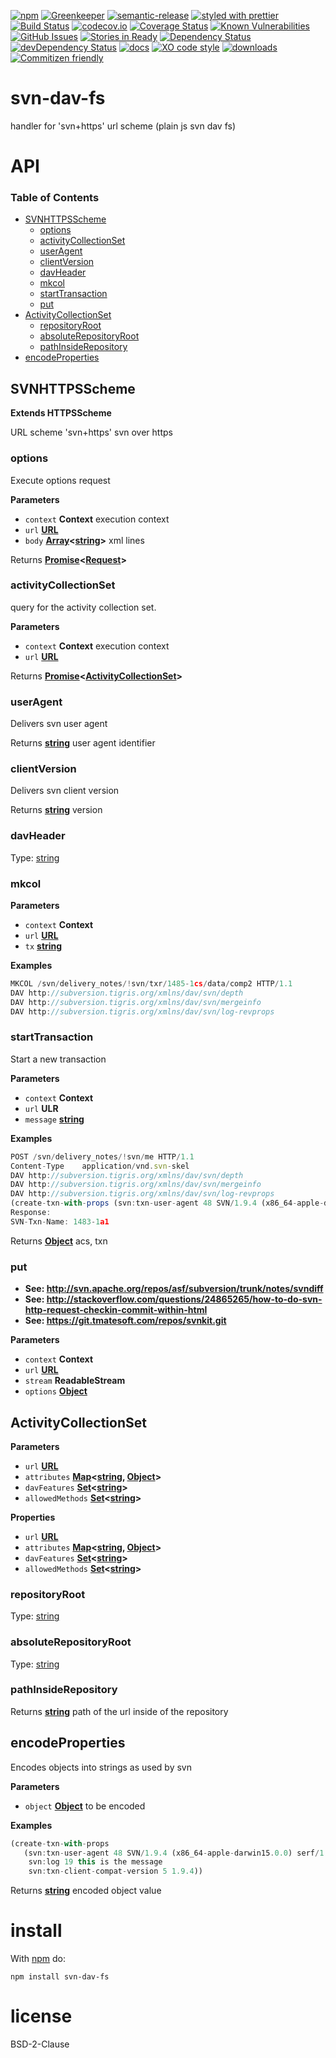 [![npm](https://img.shields.io/npm/v/svn-dav-fs.svg)](https://www.npmjs.com/package/svn-dav-fs)
[![Greenkeeper](https://badges.greenkeeper.io/arlac77/svn-dav-fs.svg)](https://greenkeeper.io/)
[![semantic-release](https://img.shields.io/badge/%20%20%F0%9F%93%A6%F0%9F%9A%80-semantic--release-e10079.svg)](https://github.com/arlac77/svn-dav-fs)
[![styled with prettier](https://img.shields.io/badge/styled_with-prettier-ff69b4.svg)](https://github.com/prettier/prettier)
[![Build Status](https://secure.travis-ci.org/arlac77/svn-dav-fs.png)](http://travis-ci.org/arlac77/svn-dav-fs)
[![codecov.io](http://codecov.io/github/arlac77/svn-dav-fs/coverage.svg?branch=master)](http://codecov.io/github/arlac77/svn-dav-fs?branch=master)
[![Coverage Status](https://coveralls.io/repos/arlac77/svn-dav-fs/badge.svg)](https://coveralls.io/r/arlac77/svn-dav-fs)
[![Known Vulnerabilities](https://snyk.io/test/github/arlac77/svn-dav-fs/badge.svg)](https://snyk.io/test/github/arlac77/svn-dav-fs)
[![GitHub Issues](https://img.shields.io/github/issues/arlac77/svn-dav-fs.svg?style=flat-square)](https://github.com/arlac77/svn-dav-fs/issues)
[![Stories in Ready](https://badge.waffle.io/arlac77/svn-dav-fs.svg?label=ready&title=Ready)](http://waffle.io/arlac77/svn-dav-fs)
[![Dependency Status](https://david-dm.org/arlac77/svn-dav-fs.svg)](https://david-dm.org/arlac77/svn-dav-fs)
[![devDependency Status](https://david-dm.org/arlac77/svn-dav-fs/dev-status.svg)](https://david-dm.org/arlac77/svn-dav-fs#info=devDependencies)
[![docs](http://inch-ci.org/github/arlac77/svn-dav-fs.svg?branch=master)](http://inch-ci.org/github/arlac77/svn-dav-fs)
[![XO code style](https://img.shields.io/badge/code_style-XO-5ed9c7.svg)](https://github.com/sindresorhus/xo)
[![downloads](http://img.shields.io/npm/dm/svn-dav-fs.svg?style=flat-square)](https://npmjs.org/package/svn-dav-fs)
[![Commitizen friendly](https://img.shields.io/badge/commitizen-friendly-brightgreen.svg)](http://commitizen.github.io/cz-cli/)

# svn-dav-fs

handler for 'svn+https' url scheme (plain js svn dav fs)

# API

<!-- Generated by documentation.js. Update this documentation by updating the source code. -->

### Table of Contents

-   [SVNHTTPSScheme](#svnhttpsscheme)
    -   [options](#options)
    -   [activityCollectionSet](#activitycollectionset)
    -   [userAgent](#useragent)
    -   [clientVersion](#clientversion)
    -   [davHeader](#davheader)
    -   [mkcol](#mkcol)
    -   [startTransaction](#starttransaction)
    -   [put](#put)
-   [ActivityCollectionSet](#activitycollectionset-1)
    -   [repositoryRoot](#repositoryroot)
    -   [absoluteRepositoryRoot](#absoluterepositoryroot)
    -   [pathInsideRepository](#pathinsiderepository)
-   [encodeProperties](#encodeproperties)

## SVNHTTPSScheme

**Extends HTTPSScheme**

URL scheme 'svn+https' svn over https

### options

Execute options request

**Parameters**

-   `context` **Context** execution context
-   `url` **[URL](https://developer.mozilla.org/docs/Web/API/URL/URL)** 
-   `body` **[Array](https://developer.mozilla.org/docs/Web/JavaScript/Reference/Global_Objects/Array)&lt;[string](https://developer.mozilla.org/docs/Web/JavaScript/Reference/Global_Objects/String)>** xml lines

Returns **[Promise](https://developer.mozilla.org/docs/Web/JavaScript/Reference/Global_Objects/Promise)&lt;[Request](https://developer.mozilla.org/Add-ons/SDK/High-Level_APIs/request)>** 

### activityCollectionSet

query for the activity collection set.

**Parameters**

-   `context` **Context** execution context
-   `url` **[URL](https://developer.mozilla.org/docs/Web/API/URL/URL)** 

Returns **[Promise](https://developer.mozilla.org/docs/Web/JavaScript/Reference/Global_Objects/Promise)&lt;[ActivityCollectionSet](#activitycollectionset)>** 

### userAgent

Delivers svn user agent

Returns **[string](https://developer.mozilla.org/docs/Web/JavaScript/Reference/Global_Objects/String)** user agent identifier

### clientVersion

Delivers svn client version

Returns **[string](https://developer.mozilla.org/docs/Web/JavaScript/Reference/Global_Objects/String)** version

### davHeader

Type: [string](https://developer.mozilla.org/docs/Web/JavaScript/Reference/Global_Objects/String)

### mkcol

<!-- skip-example -->

**Parameters**

-   `context` **Context** 
-   `url` **[URL](https://developer.mozilla.org/docs/Web/API/URL/URL)** 
-   `tx` **[string](https://developer.mozilla.org/docs/Web/JavaScript/Reference/Global_Objects/String)** 

**Examples**

```javascript
MKCOL /svn/delivery_notes/!svn/txr/1485-1cs/data/comp2 HTTP/1.1
DAV	http://subversion.tigris.org/xmlns/dav/svn/depth
DAV	http://subversion.tigris.org/xmlns/dav/svn/mergeinfo
DAV	http://subversion.tigris.org/xmlns/dav/svn/log-revprops
```

### startTransaction

<!-- skip-example -->

Start a new transaction

**Parameters**

-   `context` **Context** 
-   `url` **ULR** 
-   `message` **[string](https://developer.mozilla.org/docs/Web/JavaScript/Reference/Global_Objects/String)** 

**Examples**

```javascript
POST /svn/delivery_notes/!svn/me HTTP/1.1
Content-Type	application/vnd.svn-skel
DAV	http://subversion.tigris.org/xmlns/dav/svn/depth
DAV	http://subversion.tigris.org/xmlns/dav/svn/mergeinfo
DAV	http://subversion.tigris.org/xmlns/dav/svn/log-revprops
(create-txn-with-props (svn:txn-user-agent 48 SVN/1.9.4 (x86_64-apple-darwin15.0.0) serf/1.3.8 svn:log 19 this is the message svn:txn-client-compat-version 5 1.9.4))
Response:
SVN-Txn-Name: 1483-1a1
```

Returns **[Object](https://developer.mozilla.org/docs/Web/JavaScript/Reference/Global_Objects/Object)** acs, txn

### put

-   **See: <http://svn.apache.org/repos/asf/subversion/trunk/notes/svndiff>**
-   **See: <http://stackoverflow.com/questions/24865265/how-to-do-svn-http-request-checkin-commit-within-html>**
-   **See: <https://git.tmatesoft.com/repos/svnkit.git>**

**Parameters**

-   `context` **Context** 
-   `url` **[URL](https://developer.mozilla.org/docs/Web/API/URL/URL)** 
-   `stream` **ReadableStream** 
-   `options` **[Object](https://developer.mozilla.org/docs/Web/JavaScript/Reference/Global_Objects/Object)** 

## ActivityCollectionSet

**Parameters**

-   `url` **[URL](https://developer.mozilla.org/docs/Web/API/URL/URL)** 
-   `attributes` **[Map](https://developer.mozilla.org/docs/Web/JavaScript/Reference/Global_Objects/Map)&lt;[string](https://developer.mozilla.org/docs/Web/JavaScript/Reference/Global_Objects/String), [Object](https://developer.mozilla.org/docs/Web/JavaScript/Reference/Global_Objects/Object)>** 
-   `davFeatures` **[Set](https://developer.mozilla.org/docs/Web/JavaScript/Reference/Global_Objects/Set)&lt;[string](https://developer.mozilla.org/docs/Web/JavaScript/Reference/Global_Objects/String)>** 
-   `allowedMethods` **[Set](https://developer.mozilla.org/docs/Web/JavaScript/Reference/Global_Objects/Set)&lt;[string](https://developer.mozilla.org/docs/Web/JavaScript/Reference/Global_Objects/String)>** 

**Properties**

-   `url` **[URL](https://developer.mozilla.org/docs/Web/API/URL/URL)** 
-   `attributes` **[Map](https://developer.mozilla.org/docs/Web/JavaScript/Reference/Global_Objects/Map)&lt;[string](https://developer.mozilla.org/docs/Web/JavaScript/Reference/Global_Objects/String), [Object](https://developer.mozilla.org/docs/Web/JavaScript/Reference/Global_Objects/Object)>** 
-   `davFeatures` **[Set](https://developer.mozilla.org/docs/Web/JavaScript/Reference/Global_Objects/Set)&lt;[string](https://developer.mozilla.org/docs/Web/JavaScript/Reference/Global_Objects/String)>** 
-   `allowedMethods` **[Set](https://developer.mozilla.org/docs/Web/JavaScript/Reference/Global_Objects/Set)&lt;[string](https://developer.mozilla.org/docs/Web/JavaScript/Reference/Global_Objects/String)>** 

### repositoryRoot

Type: [string](https://developer.mozilla.org/docs/Web/JavaScript/Reference/Global_Objects/String)

### absoluteRepositoryRoot

Type: [string](https://developer.mozilla.org/docs/Web/JavaScript/Reference/Global_Objects/String)

### pathInsideRepository

Returns **[string](https://developer.mozilla.org/docs/Web/JavaScript/Reference/Global_Objects/String)** path of the url inside of the repository

## encodeProperties

<!-- skip-example -->

Encodes objects into strings as used by svn

**Parameters**

-   `object` **[Object](https://developer.mozilla.org/docs/Web/JavaScript/Reference/Global_Objects/Object)** to be encoded

**Examples**

```javascript
(create-txn-with-props
   (svn:txn-user-agent 48 SVN/1.9.4 (x86_64-apple-darwin15.0.0) serf/1.3.8
    svn:log 19 this is the message
    svn:txn-client-compat-version 5 1.9.4))
```

Returns **[string](https://developer.mozilla.org/docs/Web/JavaScript/Reference/Global_Objects/String)** encoded object value

# install

With [npm](http://npmjs.org) do:

```shell
npm install svn-dav-fs
```

# license

BSD-2-Clause
